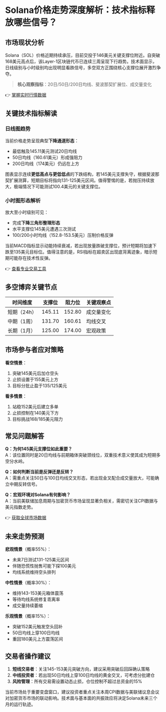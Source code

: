 # Solana价格走势深度解析：技术指标释放哪些信号？

## 市场现状分析

Solana（SOL）价格近期持续承压，目前交投于146美元关键支撑位附近。自突破168美元高点后，该Layer-1区块链代币已连续三周呈现下行趋势。技术面显示，日线级别与小时级别均出现明显看跌信号，多空双方正围绕核心支撑位展开激烈争夺。

> **核心观察指标**：20日/50日/200日均线、斐波那契扩展位、成交量变化

👉 [掌握实时行情数据](https://bit.ly/okx_welcome)

## 关键技术指标解读

### 日线图趋势

当前价格走势呈现典型**下降通道形态**：
- 最低触及145.11美元测试20日均线
- 50日均线（160.61美元）形成强阻力
- 200日均线（174美元）仍远在上方

图表显示连续**更低高点与更低低点**的下跌结构，若145美元支撑失守，根据斐波那契扩展测算，短期目标将指向131-125美元区间。值得警惕的是，若抛压持续放大，极端情况下可能测试100.4美元的关键支撑位。

### 小时图形态解析

放大至小时级别可见：
- 完成**下降三角形整理形态**
- 水平支撑位145美元遭遇三次测试
- 100/200小时均线（152.8-153.5美元）压制价格反弹

当前MACD指标显示动能持续衰减，若出现放量跌破支撑位，预计短期将加速下跌至135美元目标位。值得注意的是，RSI指标在超卖区出现底背离迹象，暗示短期可能存在技术性反弹。

👉 [查看专业交易工具](https://bit.ly/okx_welcome)

## 多空博弈关键节点

| 时间维度 | 支撑位 | 阻力位 | 关键观察点 |
|---------|--------|--------|------------|
| 短期（24h） | 145.11 | 152.80 | 成交量变化 |
| 中期（1周） | 131.70 | 160.61 | 均线交叉 |
| 长期（1月） | 125.00 | 174.00 | 宏观政策 |

## 市场参与者应对策略

**看空情景**：
1. 突破145美元后加仓空头
2. 止损设置于155美元上方
3. 目标分批止盈于135/125美元

**看多情景**：
1. 站稳152美元后建立多单
2. 止损控制在140美元下方
3. 目标挑战168/185美元阻力

## 常见问题解答

**Q：为何145美元支撑位如此重要？**  
A：该位置同时是20日均线与前期箱体突破颈线位，双重技术意义使其成为短期多空分水岭。

**Q：如何判断当前是反弹还是反转？**  
A：需重点关注50日与100日均线交叉形态，若出现金叉配合成交量放大，可能确立中期反转信号。

**Q：宏观环境对Solana有何影响？**  
A：当前美联储加息周期与加密货币市场呈现显著负相关，需密切关注CPI数据与美元指数走势。

👉 [获取全球市场数据](https://bit.ly/okx_welcome)

## 未来走势预测

**悲观情景**（概率55%）：
- 未来7日测试131-125美元区间
- 伴随恐慌性抛售可能下探100美元
- 均线系统维持空头排列

**中性情景**（概率30%）：
- 维持143-153美元箱体震荡
- 等待均线系统修复乖离率
- 成交量持续萎缩

**乐观情景**（概率15%）：
- 突破152美元触发空头回补
- 50日均线上穿100日均线
- 重回180美元上方震荡区间

## 交易者操作建议

1. **短线交易者**：关注145-153美元突破方向，建议采用突破后回踩确认策略
2. **中线投资者**：若出现50日均线上穿100日均线的黄金交叉，可考虑分批建仓
3. **风险管理**：所有交易需设置动态止损，仓位控制不超过总资金的15%

当前市场处于重要变盘窗口，建议投资者重点关注本周CPI数据与美联储议息会议对加密货币市场的联动影响。技术面与基本面的共振效应将决定Solana未来三个月的运行轨迹。